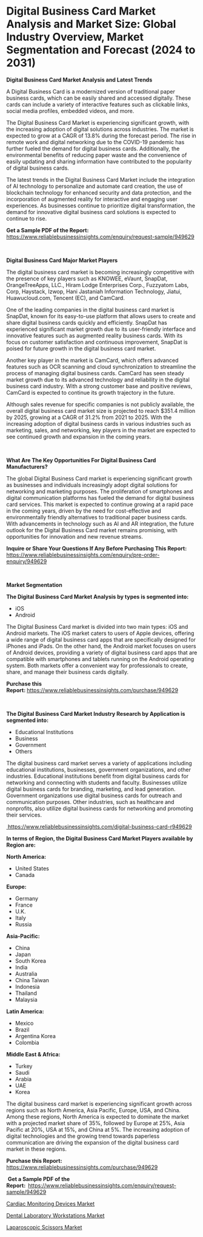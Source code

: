 <p><h1>Digital Business Card Market Analysis and Market Size: Global Industry Overview, Market Segmentation and Forecast (2024 to 2031)</h1></p><p><strong>Digital Business Card Market Analysis and Latest Trends</strong></p>
<p><p>A Digital Business Card is a modernized version of traditional paper business cards, which can be easily shared and accessed digitally. These cards can include a variety of interactive features such as clickable links, social media profiles, embedded videos, and more.</p><p>The Digital Business Card Market is experiencing significant growth, with the increasing adoption of digital solutions across industries. The market is expected to grow at a CAGR of 13.8% during the forecast period. The rise in remote work and digital networking due to the COVID-19 pandemic has further fueled the demand for digital business cards. Additionally, the environmental benefits of reducing paper waste and the convenience of easily updating and sharing information have contributed to the popularity of digital business cards.</p><p>The latest trends in the Digital Business Card Market include the integration of AI technology to personalize and automate card creation, the use of blockchain technology for enhanced security and data protection, and the incorporation of augmented reality for interactive and engaging user experiences. As businesses continue to prioritize digital transformation, the demand for innovative digital business card solutions is expected to continue to rise.</p></p>
<p><strong>Get a Sample PDF of the Report:&nbsp;</strong> <a href="https://www.reliablebusinessinsights.com/enquiry/request-sample/949629">https://www.reliablebusinessinsights.com/enquiry/request-sample/949629</a></p>
<p>&nbsp;</p>
<p><strong>Digital Business Card Major Market Players</strong></p>
<p><p>The digital business card market is becoming increasingly competitive with the presence of key players such as KNOWEE, eVaunt, SnapDat, OrangeTreeApps, LLC., Hiram Lodge Enterprises Corp., Fuzzyatom Labs, Corp, Haystack, Izwop, Hani Jastaniah Information Technology, Jiatui, Huawucloud.com, Tencent (EC), and CamCard.</p><p>One of the leading companies in the digital business card market is SnapDat, known for its easy-to-use platform that allows users to create and share digital business cards quickly and efficiently. SnapDat has experienced significant market growth due to its user-friendly interface and innovative features such as augmented reality business cards. With its focus on customer satisfaction and continuous improvement, SnapDat is poised for future growth in the digital business card market.</p><p>Another key player in the market is CamCard, which offers advanced features such as OCR scanning and cloud synchronization to streamline the process of managing digital business cards. CamCard has seen steady market growth due to its advanced technology and reliability in the digital business card industry. With a strong customer base and positive reviews, CamCard is expected to continue its growth trajectory in the future.</p><p>Although sales revenue for specific companies is not publicly available, the overall digital business card market size is projected to reach $351.4 million by 2025, growing at a CAGR of 31.2% from 2021 to 2025. With the increasing adoption of digital business cards in various industries such as marketing, sales, and networking, key players in the market are expected to see continued growth and expansion in the coming years.</p></p>
<p>&nbsp;</p>
<p><strong>What Are The Key Opportunities For Digital Business Card Manufacturers?</strong></p>
<p><p>The global Digital Business Card market is experiencing significant growth as businesses and individuals increasingly adopt digital solutions for networking and marketing purposes. The proliferation of smartphones and digital communication platforms has fueled the demand for digital business card services. This market is expected to continue growing at a rapid pace in the coming years, driven by the need for cost-effective and environmentally friendly alternatives to traditional paper business cards. With advancements in technology such as AI and AR integration, the future outlook for the Digital Business Card market remains promising, with opportunities for innovation and new revenue streams.</p></p>
<p><strong>Inquire or Share Your Questions If Any Before Purchasing This Report:</strong> <a href="https://www.reliablebusinessinsights.com/enquiry/pre-order-enquiry/949629">https://www.reliablebusinessinsights.com/enquiry/pre-order-enquiry/949629</a></p>
<p>&nbsp;</p>
<p><strong>Market Segmentation</strong></p>
<p><strong>The Digital Business Card Market Analysis by types is segmented into:</strong></p>
<p><ul><li>iOS</li><li>Android</li></ul></p>
<p><p>The Digital Business Card market is divided into two main types: iOS and Android markets. The iOS market caters to users of Apple devices, offering a wide range of digital business card apps that are specifically designed for iPhones and iPads. On the other hand, the Android market focuses on users of Android devices, providing a variety of digital business card apps that are compatible with smartphones and tablets running on the Android operating system. Both markets offer a convenient way for professionals to create, share, and manage their business cards digitally.</p></p>
<p><strong>Purchase this Report:&nbsp;</strong><a href="https://www.reliablebusinessinsights.com/purchase/949629">https://www.reliablebusinessinsights.com/purchase/949629</a></p>
<p>&nbsp;</p>
<p><strong>The Digital Business Card Market Industry Research by Application is segmented into:</strong></p>
<p><ul><li>Educational Institutions</li><li>Business</li><li>Government</li><li>Others</li></ul></p>
<p><p>The digital business card market serves a variety of applications including educational institutions, businesses, government organizations, and other industries. Educational institutions benefit from digital business cards for networking and connecting with students and faculty. Businesses utilize digital business cards for branding, marketing, and lead generation. Government organizations use digital business cards for outreach and communication purposes. Other industries, such as healthcare and nonprofits, also utilize digital business cards for networking and promoting their services.</p></p>
<p><a href="https://www.reliablebusinessinsights.com/digital-business-card-r949629">&nbsp;https://www.reliablebusinessinsights.com/digital-business-card-r949629</a></p>
<p><strong>In terms of Region, the Digital Business Card Market Players available by Region are:</strong></p>
<p>
    <p> <strong> North America: </strong>
        <ul>
            <li>United States</li>
            <li>Canada</li>
        </ul>
        </p> 
    <p> <strong> Europe: </strong>
        <ul>
            <li>Germany</li>
            <li>France</li>
            <li>U.K.</li>
            <li>Italy</li>
            <li>Russia</li>
        </ul>
        </p> 
    <p> <strong> Asia-Pacific: </strong>
        <ul>
            <li>China</li>
            <li>Japan</li>
            <li>South Korea</li>
            <li>India</li>
            <li>Australia</li>
            <li>China Taiwan</li>
            <li>Indonesia</li>
            <li>Thailand</li>
            <li>Malaysia</li>
        </ul>
        </p> 
    <p> <strong> Latin America: </strong>
        <ul>
            <li>Mexico</li>
            <li>Brazil</li>
            <li>Argentina Korea</li>
            <li>Colombia</li>
        </ul>
        </p> 
    <p> <strong> Middle East & Africa: </strong>
        <ul>
            <li>Turkey</li>
            <li>Saudi</li>
            <li>Arabia</li>
            <li>UAE</li>
            <li>Korea</li>
        </ul>
    </p>
    </p>
<p><p>The digital business card market is experiencing significant growth across regions such as North America, Asia Pacific, Europe, USA, and China. Among these regions, North America is expected to dominate the market with a projected market share of 35%, followed by Europe at 25%, Asia Pacific at 20%, USA at 15%, and China at 5%. The increasing adoption of digital technologies and the growing trend towards paperless communication are driving the expansion of the digital business card market in these regions.</p></p>
<p><strong>Purchase this Report: </strong><a href="https://www.reliablebusinessinsights.com/purchase/949629">https://www.reliablebusinessinsights.com/purchase/949629</a></p>
<p>&nbsp;<strong>Get a Sample PDF of the Report:&nbsp;&nbsp;</strong><a href="https://www.reliablebusinessinsights.com/enquiry/request-sample/949629">https://www.reliablebusinessinsights.com/enquiry/request-sample/949629</a></p>
<p><strong></strong></p>
<p><p><a href="https://view.publitas.com/reportprime-1/cardiac-monitoring-devices-market-size-share-analysis-growth-trends-forecasts-2024-2031/">Cardiac Monitoring Devices Market</a></p><p><a href="https://github.com/ajohirul8010/Market-Research-Report-List-1/blob/main/dental-laboratory-workstations-market.md">Dental Laboratory Workstations Market</a></p><p><a href="https://github.com/jahid123ahm/Market-Research-Report-List-1/blob/main/laparoscopic-scissors-market.md">Laparoscopic Scissors Market</a></p></p>